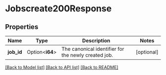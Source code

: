 # Jobscreate200Response

## Properties

Name | Type | Description | Notes
------------ | ------------- | ------------- | -------------
**job_id** | Option<**i64**> | The canonical identifier for the newly created job. | [optional]

[[Back to Model list]](../README.md#documentation-for-models) [[Back to API list]](../README.md#documentation-for-api-endpoints) [[Back to README]](../README.md)



